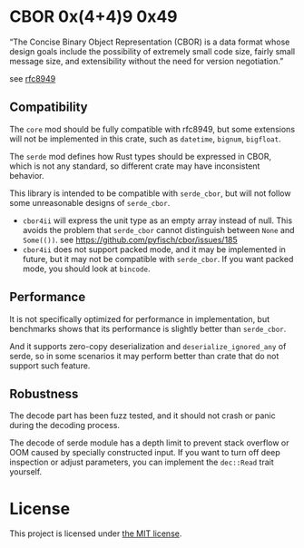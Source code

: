 # CBOR 0x(4+4)9 0x49

“The Concise Binary Object Representation (CBOR)
is a data format whose design goals include the possibility of extremely small code size,
fairly small message size, and extensibility without the need for version negotiation.”

see [rfc8949](https://www.rfc-editor.org/rfc/rfc8949.html)

## Compatibility

The `core` mod should be fully compatible with rfc8949,
but some extensions will not be implemented in this crate,
such as `datetime`, `bignum`, `bigfloat`.

The `serde` mod defines how Rust types should be expressed in CBOR,
which is not any standard,
so different crate may have inconsistent behavior.

This library is intended to be compatible with `serde_cbor`,
but will not follow some unreasonable designs of `serde_cbor`.

* `cbor4ii` will express the unit type as an empty array instead of null.
This avoids the problem that `serde_cbor` cannot distinguish between `None` and `Some(())`.
see <https://github.com/pyfisch/cbor/issues/185>
* `cbor4ii` does not support packed mode, and it may be implemented in future,
but it may not be compatible with `serde_cbor`.
If you want packed mode, you should look at `bincode`.

## Performance

It is not specifically optimized for performance in implementation,
but benchmarks shows that its performance is slightly better than `serde_cbor`.

And it supports zero-copy deserialization and `deserialize_ignored_any` of serde,
so in some scenarios it may perform better than crate that do not support such feature.

## Robustness

The decode part has been fuzz tested,
and it should not crash or panic during the decoding process.

The decode of serde module has a depth limit
to prevent stack overflow or OOM caused by specially constructed input.
If you want to turn off deep inspection or adjust parameters,
you can implement the `dec::Read` trait yourself.

# License

This project is licensed under [the MIT license](LICENSE).
